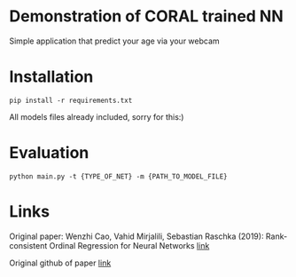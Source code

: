 # Demonstration of CORAL trained NN 
Simple application that predict your age via your webcam

# Installation

`pip install -r requirements.txt`

All models files already included, sorry for this:)

# Evaluation

`python main.py -t {TYPE_OF_NET} -m {PATH_TO_MODEL_FILE}`

# Links

Original paper: Wenzhi Cao, Vahid Mirjalili, Sebastian Raschka (2019): Rank-consistent Ordinal Regression for Neural Networks [link](https://arxiv.org/pdf/1901.07884v4.pdf)

Original github of paper [link](https://github.com/Raschka-research-group/coral-cnn)
